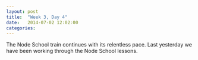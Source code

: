 ```yaml
---
layout: post
title:  "Week 3, Day 4"
date:   2014-07-02 12:02:00
categories:
---
```


The Node School train continues with its relentless pace. Last yesterday we have been working through the Node School lessons.